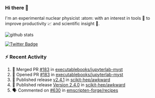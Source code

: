 ### Hi there 👋 

I'm an experimental nuclear physicist :atom: with an interest in tools :wrench: to improve productivity :chart_with_upwards_trend: and scientific insight :telescope:.

![github stats](https://github-readme-stats.vercel.app/api?username=agoose77&show_icons=true&hide_rank=true&hide_title=true&bg_color=30,e76445,904e95&text_color=efe3ec&icon_color=efe3ec)
<!--
**agoose77/agoose77** is a ✨ _special_ ✨ repository because its `README.md` (this file) appears on your GitHub profile.

Here are some ideas to get you started:

- 🔭 I’m currently working on ...
- 🌱 I’m currently learning ...
- 👯 I’m looking to collaborate on ...
- 🤔 I’m looking for help with ...
- 💬 Ask me about ...
- 📫 How to reach me: ...
- 😄 Pronouns: ...
- ⚡ Fun fact: ...
-->

[![Twitter Badge](https://img.shields.io/twitter/follow/agoose77?style=flat-square&logo=Twitter&logoColor=white&color=cornflowerblue)](https://twitter.com/agoose77)

### :zap: Recent Activity

<!--START_SECTION:activity-->
1. 🎉 Merged PR [#183](https://github.com/executablebooks/jupyterlab-myst/pull/183) in [executablebooks/jupyterlab-myst](https://github.com/executablebooks/jupyterlab-myst)
2. 💪 Opened PR [#183](https://github.com/executablebooks/jupyterlab-myst/pull/183) in [executablebooks/jupyterlab-myst](https://github.com/executablebooks/jupyterlab-myst)
3. 🚀 Published release [v2.4.1](https://github.com/scikit-hep/awkward/releases/tag/v2.4.1) in [scikit-hep/awkward](https://github.com/scikit-hep/awkward)
4. 🚀 Published release [Version 2.4.0](https://github.com/scikit-hep/awkward/releases/tag/v2.4.0) in [scikit-hep/awkward](https://github.com/scikit-hep/awkward)
5. 🗣 Commented on [#630](https://github.com/emscripten-forge/recipes/pull/630#issuecomment-1705646729) in [emscripten-forge/recipes](https://github.com/emscripten-forge/recipes)
<!--END_SECTION:activity-->
